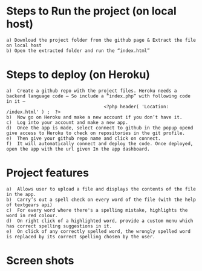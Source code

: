 # Steps to Run the project (on local host) #
    a) Download the project folder from the github page & Extract the file on local host
    b) Open the extracted folder and run the “index.html”
    
# Steps to deploy (on Heroku) #
    a)	Create a github repo with the project files. Heroku needs a backend language code – So include a “index.php” with following code in it – 
                                        <?php header( 'Location: /index.html' ) ;  ?>
    b)	Now go on Heroku and make a new account if you don’t have it.
    c)	Log into your account and make a new app. 
    d)	Once the app is made, select connect to github in the popup opend give access to Heroku to check on repositories in the git profile.
    e)	Then give your github repo name and click on connect.
    f)	It will automatically connect and deploy the code. Once deployed, open the app with the url given In the app dashboard.
    
# Project features #
    a)	Allows user to upload a file and displays the contents of the file in the app.
    b)	Carry’s out a spell check on every word of the file (with the help of textgears api)
    c)	For every word where there's a spelling mistake, highlights the word in red colour.
    d)	On right click of a highlighted word, provide a custom menu which has correct spelling suggestions in it. 
    e)	On click of any correctly spelled word, the wrongly spelled word is replaced by its correct spelling chosen by the user.
    
# Screen shots # 
